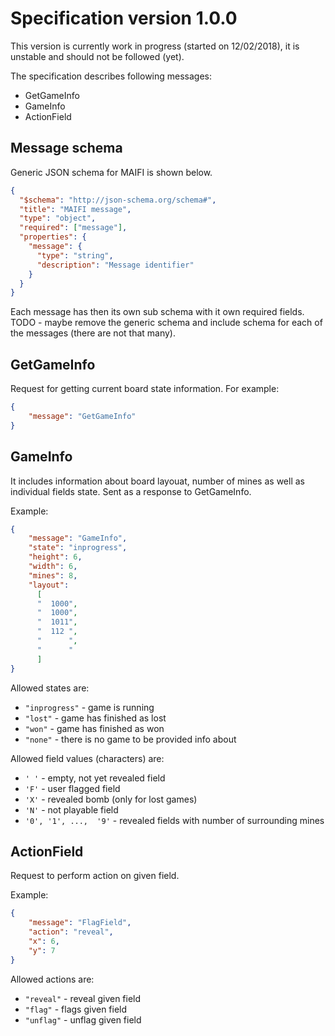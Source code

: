 # Specification version 1.0.0
This version is currently work in progress (started on 12/02/2018), it is unstable and should not be followed (yet).

The specification describes following messages:
- GetGameInfo
- GameInfo
- ActionField

## Message schema
Generic JSON schema for MAIFI is shown below.

```json
{
  "$schema": "http://json-schema.org/schema#",
  "title": "MAIFI message",
  "type": "object",
  "required": ["message"],
  "properties": {
    "message": {
      "type": "string",
      "description": "Message identifier"
    }    
  }
}
```

Each message has then its own sub schema with it own required fields. TODO - maybe remove the generic schema and include schema for each of the messages (there are not that many).

## GetGameInfo
Request for getting current board state information. For example:


```json
{
    "message": "GetGameInfo"
}
```



## GameInfo
It includes information about board layouat, number of mines as well as individual fields state. Sent as a response to GetGameInfo. 

Example:

```json
{
    "message": "GameInfo",
    "state": "inprogress", 
    "height": 6,
    "width": 6,
    "mines": 8,
    "layout": 
      [
      "  1000",
      "  1000",
      "  1011",
      "  112 ",
      "      ",
      "      "
      ]
}
```

Allowed states are:

- `"inprogress"` - game is running
- `"lost"` - game has finished as lost
- `"won"` - game has finished as won
- `"none"` - there is no game to be provided info about

Allowed field values (characters) are:

- `' '` - empty, not yet revealed field
- `'F'` - user flagged field
- `'X'` - revealed bomb (only for lost games)
- `'N'` - not playable field
- `'0', '1', ...,  '9'` - revealed fields with  number of surrounding mines


## ActionField

Request to perform action on given field.

Example:

```json
{
    "message": "FlagField",
    "action": "reveal",
    "x": 6,
    "y": 7
}
```

Allowed actions are:

- `"reveal"` - reveal given field
- `"flag"` - flags given field
- `"unflag"` - unflag given field